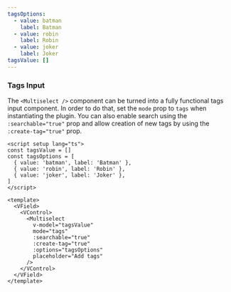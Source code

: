 ```yaml
---
tagsOptions:
  - value: batman
    label: Batman
  - value: robin
    label: Robin
  - value: joker
    label: Joker
tagsValue: []
---
```


### Tags Input

The `<Multiselect />` component can be turned into a fully functional tags
input component. In order to do that, set the `mode` prop to `tags` when
instantiating the plugin. You can also enable search using the
`:searchable="true"` prop and allow creation of new tags by using the
`:create-tag="true"` prop.

<!--code-->

```vue
<script setup lang="ts">
const tagsValue = []
const tagsOptions = [
  { value: 'batman', label: 'Batman' },
  { value: 'robin', label: 'Robin' },
  { value: 'joker', label: 'Joker' },
]
</script>

<template>
  <VField>
    <VControl>
      <Multiselect
        v-model="tagsValue"
        mode="tags"
        :searchable="true"
        :create-tag="true"
        :options="tagsOptions"
        placeholder="Add tags"
      />
    </VControl>
  </VField>
</template>
```

<!--/code-->

<!--example-->

<div class="columns">
  <div class="column is-4">
    <VField>
      <VControl>
        <Multiselect
          v-model="frontmatter.tagsValue"
          mode="tags"
          :searchable="true"
          :create-tag="true"
          :options="frontmatter.tagsOptions"
          placeholder="Add tags"
        />
      </VControl>
    </VField>
  </div>
  <div class="column is-4">
    <VField class="is-curved-select">
      <VControl>
        <Multiselect
          v-model="frontmatter.tagsValue"
          mode="tags"
          :searchable="true"
          :create-tag="true"
          :options="frontmatter.tagsOptions"
          placeholder="Add tags"
        />
      </VControl>
    </VField>
  </div>
  <div class="column is-4">
    <VField class="is-rounded-select">
      <VControl>
        <Multiselect
          v-model="frontmatter.tagsValue"
          mode="tags"
          :searchable="true"
          :create-tag="true"
          :options="frontmatter.tagsOptions"
          placeholder="Add tags"
        />
      </VControl>
    </VField>
  </div>
</div>

<!--/example-->
